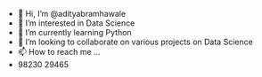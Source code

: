 - 👋 Hi, I’m @adityabramhawale
- 👀 I’m interested in Data Science
- 🌱 I’m currently learning Python
- 💞️ I’m looking to collaborate on various projects on Data Science
- 📫 How to reach me ...
-  98230 29465
<!---
adityabramhawale/adityabramhawale is a ✨ special ✨ repository because its `README.md` (this file) appears on your GitHub profile.
You can click the Preview link to take a look at your changes.
--->

